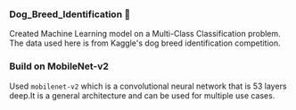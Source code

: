 ### Dog_Breed_Identification 🐶
Created Machine Learning model on a Multi-Class Classification problem. The data used here is from Kaggle's dog breed identification competition.



### Build on MobileNet-v2
Used `mobilenet-v2` which is a convolutional neural network that is 53 layers deep.It is a general architecture and can be used for multiple use cases.
